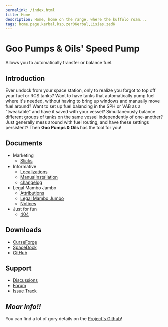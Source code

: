 ```yaml
---
permalink: /index.html
title: Home
description: Home, home on the range, where the kuffolo roam...
tags: home,page,kerbal,ksp,zer0Kerbal,Lisias,zedK
---
```


# Goo Pumps & Oils' Speed Pump

Allows you to automatically transfer or balance fuel.

## Introduction

Ever undock from your space station, only to realize you forgot to top off your fuel or RCS tanks? Want to have tanks that automatically pump fuel where it's needed, without having to bring up windows and manually move fuel around? Want to set up fuel balancing in the SPH or VAB as a "tweakable" and have it saved with your vessel? Simultaneously balance different groups of tanks on the same vessel independently of one-another? Just generally mess around with fuel routing, and have these settings persistent? Then **Goo Pumps & Oils** has the tool for you!

## Documents

* Marketing
  * [Slicks](Marketing.md)
* Informative
  * [Localizations](Localizations.md)
  * [ManualInstallation](ManualInstallation.md)
  * [changelog](changelog.md)
* Legal Mambo Jambo
  * [Attributions](Attributions.md)
  * [Legal Mambo Jumbo](LegalMumboJumbo.md)
  * [Notices](Notices.md)
* Just for fun
  * [404](404.md)

## Downloads

* [CurseForge](https://www.curseforge.com/kerbal/ksp-mods/GPOSpeedPump)
* [SpaceDock](https://spacedock.info/mod/546)
* [GitHub](https://github.com/net-lisias-ksp/GPOSpeedPump/releases/latest)

## Support

* [Discussions](https://github.com/net-lisias-ksp/GPOSpeedPump/discussions/categories/support)
* [Forum](https://forum.kerbalspaceprogram.com/index.php?/topic/207732-*/)
* [Issue Track](https://github.com/net-lisias-ksp/GPOSpeedPump/issues)

## *Moar Info!!*

You can find a lot of gory details on the [Project's Github](https://github.com/net-lisias-ksp/GPOSpeedPump)!
